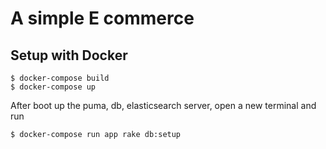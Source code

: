 # A simple E commerce 

## Setup with Docker
```
$ docker-compose build
$ docker-compose up
```
After boot up the puma, db, elasticsearch server, open a new terminal and run
```
$ docker-compose run app rake db:setup
```
